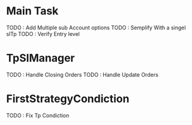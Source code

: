 ﻿# Main Task
TODO : Add Multiple sub Account options
TODO : Semplify With a singel slTp
TODO : Verify Entry level

# TpSlManager
TODO : Handle Closing Orders
TODO : Handle Update Orders

# FirstStrategyCondiction
TODO : Fix Tp Condiction

